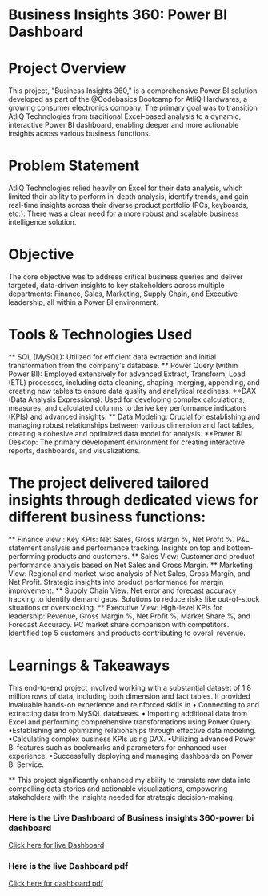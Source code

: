 # Business Insights 360: Power BI Dashboard
# Project Overview
This project, "Business Insights 360," is a comprehensive Power BI solution developed as part of the @Codebasics Bootcamp  for AtliQ Hardwares, a growing consumer electronics company. The primary goal was to transition AtliQ Technologies from traditional Excel-based analysis to a dynamic, interactive Power BI dashboard, enabling deeper and more actionable insights across various business functions.
# Problem Statement
AtliQ Technologies relied heavily on Excel for their data analysis, which limited their ability to perform in-depth analysis, identify trends, and gain real-time insights across their diverse product portfolio (PCs, keyboards, etc.). There was a clear need for a more robust and scalable business intelligence solution.
# Objective
The core objective was to address critical business queries and deliver targeted, data-driven insights to key stakeholders across multiple departments: Finance, Sales, Marketing, Supply Chain, and Executive leadership, all within a Power BI environment.
# Tools & Technologies Used
** SQL (MySQL): Utilized for efficient data extraction and initial transformation from the company's database.
** Power Query (within Power BI): Employed extensively for advanced Extract, Transform, Load (ETL) processes, including data cleaning, shaping, merging, appending, and    creating new tables to ensure data quality and analytical readiness.
**DAX (Data Analysis Expressions): Used for developing complex calculations, measures, and calculated columns to derive key performance indicators (KPIs) and advanced insights.
** Data Modeling: Crucial for establishing and managing robust relationships between various dimension and fact tables, creating a cohesive and optimized data model for analysis.
**Power BI Desktop: The primary development environment for creating interactive reports, dashboards, and visualizations.

# The project delivered tailored insights through dedicated views for different business functions:
** Finance view :
  Key KPIs: Net Sales, Gross Margin %, Net Profit %.
   P&L statement analysis and performance tracking.
   Insights on top and bottom-performing products and customers.
** Sales View:
Customer and product performance analysis based on Net Sales and Gross Margin.
** Marketing View:
  Regional and market-wise analysis of Net Sales, Gross Margin, and Net Profit.
  Strategic insights into product performance for margin improvement.
** Supply Chain View:
  Net error and forecast accuracy tracking to identify demand gaps.
  Solutions to reduce risks like out-of-stock situations or overstocking.
** Executive View:
  High-level KPIs for leadership: Revenue, Gross Margin %, Net Profit %, Market Share %, and Forecast Accuracy.
	PC market share comparison with competitors.
  Identified top 5 customers and products contributing to overall revenue.
# Learnings & Takeaways
  This end-to-end project involved working with a substantial dataset of 1.8 million rows of data, including both dimension and fact tables. It provided invaluable hands-on   experience and reinforced skills in
•  Connecting to and extracting data from MySQL databases.
• Importing additional data from Excel and performing comprehensive transformations using Power Query.
•Establishing and optimizing relationships through effective data modeling.
•Calculating complex business KPIs using DAX.
•Utilizing advanced Power BI features such as bookmarks and parameters for enhanced user experience.
•Successfully deploying and managing dashboards on Power BI Service.

** This project significantly enhanced my ability to translate raw data into compelling data stories and actionable visualizations, empowering stakeholders with the insights needed for strategic decision-making.

### Here is the Live Dashboard of Business insights 360-power bi dashboard
[Click here for live Dashboard ](https://app.powerbi.com/view?r=eyJrIjoiMzU0MGEwNjctYWYzNC00MmMxLThmNjItNDg1NjUwODJkZWM2IiwidCI6IjIxZmE1Njk5LTYzNTItNDFiZS05YjVhLWJjMTFmZjAxOWRiNCJ9)
### Here is the live Dashboard pdf
[Click here for dashboard pdf](https://github.com/AnuguAbhilashreddy/Business-Insights-360-Power-BI-Dashboard/blob/main/Business%20Insights%20360.pdf)

